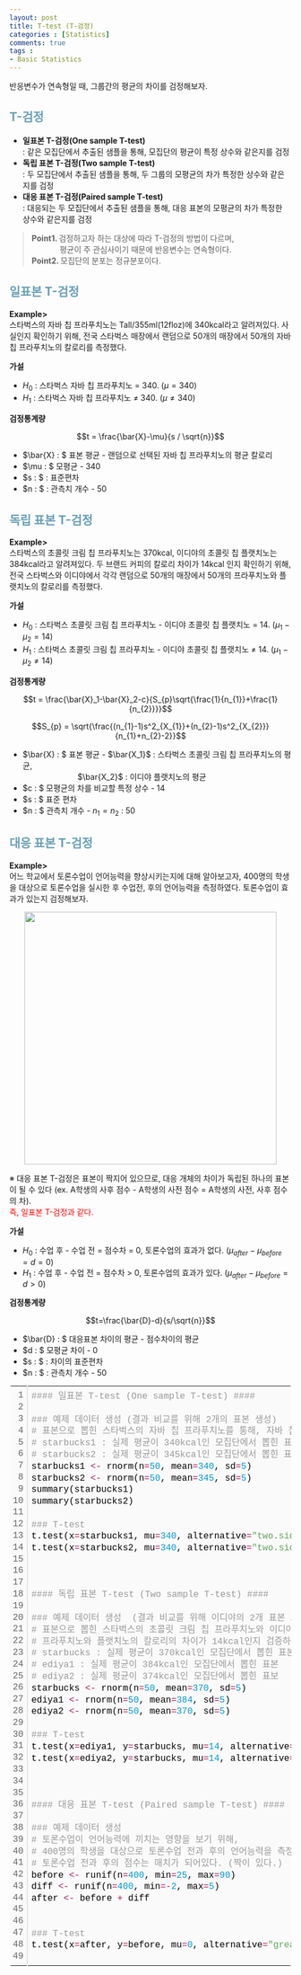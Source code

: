 ```yaml
---
layout: post
title: T-test (T-검정)
categories : [Statistics]
comments: true
tags : 
- Basic Statistics
---
```


<div class="message">
  반응변수가 연속형일 때, 그룹간의 평균의 차이를 검정해보자.
</div>

## <span style='color:#6a9fb5'> T-검정 </span>
- **일표본 T-검정(One sample T-test)** <br/>
  \: 같은 모집단에서 추출된 샘플을 통해, 모집단의 평균이 특정 상수와 같은지를 검정 <br/>
- **독립 표본 T-검정(Two sample T-test)** <br/>
  \: 두 모집단에서 추출된 샘플을 통해, 두 그룹의 모평균의 차가 특정한 상수와 같은지를 검정 <br/>
- **대응 표본 T-검정(Paired sample T-test)** <br/>
  \: 대응되는 두 모집단에서 추출된 샘플을 통해, 대응 표본의 모평균의 차가 특정한 상수와 같은지를 검정 <br/>

> <strong>Point1. </strong> 검정하고자 하는 대상에 따라 T-검정의 방법이 다르며, <br/>
&emsp;&emsp;&emsp;&nbsp; 평균이 주 관심사이기 때문에 반응변수는 연속형이다. <br/>
<strong>Point2. </strong> 모집단의 분포는 정규분포이다. 


## <span style='color:#6a9fb5'> 일표본 T-검정 </span>
<div class="message">
  <strong> Example> </strong> <br/>
  스타벅스의 자바 칩 프라푸치노는 Tall/355ml(12floz)에 340kcal라고 알려져있다. 사실인지 확인하기 위해, 전국 스타벅스 매장에서 랜덤으로 50개의 매장에서 50개의 자바 칩 프라푸치노의 칼로리를 측정했다. 
</div>

<strong> 가설 </strong>
- $H_0$ : 스타벅스 자바 칩 프라푸치노 = 340. ($\mu = 340$)
- $H_1$ : 스타벅스 자바 칩 프라푸치노 ≠ 340. ($\mu ≠ 340$)

<strong> 검정통계량 </strong>

$$t = \frac{\bar{X}-\mu}{s / \sqrt{n}}$$

- $\bar{X} : $ 표본 평균 - 랜덤으로 선택된 자바 칩 프라푸치노의 평균 칼로리 <br/>
- $\mu : $ 모평균 - 340 <br/>
- $s : $ : 표준편차  <br/>
- $n : $ : 관측치 개수 - 50 <br/>



## <span style='color:#6a9fb5'> 독립 표본 T-검정 </span>
<div class="message">
	<strong> Example> </strong> <br/>
	스타벅스의 초콜릿 크림 칩 프라푸치노는 370kcal, 이디야의 초콜릿 칩 플랫치노는 384kcal라고 알려져있다. 두 브랜드 커피의 칼로리 차이가 14kcal 인지 확인하기 위해, 전국 스타벅스와 이디야에서 각각 랜덤으로 50개의 매장에서 50개의 프라푸치노와 플랫치노의 칼로리를 측정했다.
</div>

<strong> 가설 </strong>
- $H_0$ : 스타벅스 초콜릿 크림 칩 프라푸치노 - 이디야 초콜릿 칩 플랫치노 = 14. ($\mu_1-\mu_2 = 14$)
- $H_1$ : 스타벅스 초콜릿 크림 칩 프라푸치노 - 이디야 초콜릿 칩 플랫치노 ≠ 14. ($\mu_1-\mu_2 ≠ 14$)

<strong> 검정통계량 </strong>

$$t = \frac{\bar{X}_1-\bar{X}_2-c}{S_{p}\sqrt{\frac{1}{n_{1}}+\frac{1}{n_{2}}}}$$ 


$$S_{p} = \sqrt{\frac{(n_{1}-1)s^2_{X_{1}}+(n_{2}-1)s^2_{X_{2}}}{n_{1}+n_{2}-2}}$$

- $\bar{X} : $ 표본 평균 - $\bar{X_1}$ : 스타벅스 초콜릿 크림 칩 프라푸치노의 평균, <br/>
&emsp;&emsp;&emsp;&emsp;&emsp;&emsp;&emsp;$\bar{X_2}$ : 이디야 플랫치노의 평균 <br/>
- $c : $ 모평균의 차를 비교할 특정 상수 - 14 <br/>
- $s : $ 표준 편차 
- $n : $ 관측치 개수 - $n_{1} = n_{2}$ : 50 <br/>


## <span style='color:#6a9fb5'> 대응 표본 T-검정 </span>
<div class="message">
	<strong> Example> </strong> <br/>
	어느 학교에서 토론수업이 언어능력을 향상시키는지에 대해 알아보고자, 400명의 학생을 대상으로 토론수업을 실시한 후 수업전, 후의 언어능력을 측정하였다. 토론수업이 효과가 있는지 검정해보자.
</div>

<p align="center"><img width="450" height="auto" src="https://i.imgur.com/crCNHwM.png"></p>

※ 대응 표본 T-검정은 표본이 짝지어 있으므로, 대응 개체의 차이가 독립된 하나의 표본이 될 수 있다 (ex. A학생의 사후 점수 - A학생의 사전 점수 = A학생의 사전, 사후 점수의 차). <br/>
<span style="color:red">즉, 일표본 T-검정과 같다. </span>

<strong> 가설 </strong>
- $H_0$ : 수업 후 - 수업 전  = 점수차 = 0, 토론수업의 효과가 없다.   ($\mu_{after}-\mu_{before} = d = 0$) <br/>
- $H_1$ : 수업 후 - 수업 전  = 점수차 > 0, 토론수업의 효과가 있다.   ($\mu_{after}-\mu_{before} = d > 0$) <br/>

<strong> 검정통계량 </strong>

$$t=\frac{\bar{D}-d}{s/\sqrt{n}}$$

- $\bar{D} : $ 대응표본 차이의 평균 - 점수차이의 평균 <br/>
- $d : $ 모평균 차이 - 0 <br/>
- $s : $ : 차이의 표준편차  <br/>
- $n : $ : 관측치 개수 - 50 <br/>


<div class="colorscripter-code" style="color:#010101; font-family:Consolas, 'Liberation Mono', Menlo, Courier, monospace !important; position:relative !important; overflow:auto"><table class="colorscripter-code-table" style="margin:0; padding:0; border:none; background-color:#fafafa; border-radius:4px;" cellspacing="0" cellpadding="0"><tr><td style="padding:6px; border-right:2px solid #e5e5e5"><div style="margin:0; padding:0; word-break:normal; text-align:right; color:#666; font-family:Consolas, 'Liberation Mono', Menlo, Courier, monospace !important; line-height:130%"><div style="line-height:130%">1</div><div style="line-height:130%">2</div><div style="line-height:130%">3</div><div style="line-height:130%">4</div><div style="line-height:130%">5</div><div style="line-height:130%">6</div><div style="line-height:130%">7</div><div style="line-height:130%">8</div><div style="line-height:130%">9</div><div style="line-height:130%">10</div><div style="line-height:130%">11</div><div style="line-height:130%">12</div><div style="line-height:130%">13</div><div style="line-height:130%">14</div><div style="line-height:130%">15</div><div style="line-height:130%">16</div><div style="line-height:130%">17</div><div style="line-height:130%">18</div><div style="line-height:130%">19</div><div style="line-height:130%">20</div><div style="line-height:130%">21</div><div style="line-height:130%">22</div><div style="line-height:130%">23</div><div style="line-height:130%">24</div><div style="line-height:130%">25</div><div style="line-height:130%">26</div><div style="line-height:130%">27</div><div style="line-height:130%">28</div><div style="line-height:130%">29</div><div style="line-height:130%">30</div><div style="line-height:130%">31</div><div style="line-height:130%">32</div><div style="line-height:130%">33</div><div style="line-height:130%">34</div><div style="line-height:130%">35</div><div style="line-height:130%">36</div><div style="line-height:130%">37</div><div style="line-height:130%">38</div><div style="line-height:130%">39</div><div style="line-height:130%">40</div><div style="line-height:130%">41</div><div style="line-height:130%">42</div><div style="line-height:130%">43</div><div style="line-height:130%">44</div><div style="line-height:130%">45</div><div style="line-height:130%">46</div><div style="line-height:130%">47</div><div style="line-height:130%">48</div><div style="line-height:130%">49</div></div></td><td style="padding:6px 0"><div style="margin:0; padding:0; color:#010101; font-family:Consolas, 'Liberation Mono', Menlo, Courier, monospace !important; line-height:130%"><div style="padding:0 6px; white-space:pre; line-height:130%"><span style="color:#999999">####&nbsp;일표본&nbsp;T-test&nbsp;(One&nbsp;sample&nbsp;T-test)&nbsp;####</span></div><div style="padding:0 6px; white-space:pre; line-height:130%">&nbsp;</div><div style="padding:0 6px; white-space:pre; line-height:130%"><span style="color:#999999">###&nbsp;예제&nbsp;데이터&nbsp;생성&nbsp;(결과&nbsp;비교를&nbsp;위해&nbsp;2개의&nbsp;표본&nbsp;생성)</span></div><div style="padding:0 6px; white-space:pre; line-height:130%"><span style="color:#999999">#&nbsp;표본으로&nbsp;뽑힌&nbsp;스타벅스의&nbsp;자바&nbsp;칩&nbsp;프라푸치노를&nbsp;통해,&nbsp;자바&nbsp;칩&nbsp;프라푸치노가&nbsp;340kcal인지&nbsp;검증하려&nbsp;한다.</span></div><div style="padding:0 6px; white-space:pre; line-height:130%"><span style="color:#999999">#&nbsp;starbucks1&nbsp;:&nbsp;실제&nbsp;평균이&nbsp;340kcal인&nbsp;모집단에서&nbsp;뽑힌&nbsp;표본</span></div><div style="padding:0 6px; white-space:pre; line-height:130%"><span style="color:#999999">#&nbsp;starbucks2&nbsp;:&nbsp;실제&nbsp;평균이&nbsp;345kcal인&nbsp;모집단에서&nbsp;뽑힌&nbsp;표본&nbsp;</span></div><div style="padding:0 6px; white-space:pre; line-height:130%">starbucks1&nbsp;<span style="color:#0086b3"></span><span style="color:#a71d5d">&lt;</span><span style="color:#0086b3"></span><span style="color:#a71d5d">-</span>&nbsp;rnorm(n<span style="color:#0086b3"></span><span style="color:#a71d5d">=</span><span style="color:#0099cc">50</span>,&nbsp;mean<span style="color:#0086b3"></span><span style="color:#a71d5d">=</span><span style="color:#0099cc">340</span>,&nbsp;sd<span style="color:#0086b3"></span><span style="color:#a71d5d">=</span><span style="color:#0099cc">5</span>)</div><div style="padding:0 6px; white-space:pre; line-height:130%">starbucks2&nbsp;<span style="color:#0086b3"></span><span style="color:#a71d5d">&lt;</span><span style="color:#0086b3"></span><span style="color:#a71d5d">-</span>&nbsp;rnorm(n<span style="color:#0086b3"></span><span style="color:#a71d5d">=</span><span style="color:#0099cc">50</span>,&nbsp;mean<span style="color:#0086b3"></span><span style="color:#a71d5d">=</span><span style="color:#0099cc">345</span>,&nbsp;sd<span style="color:#0086b3"></span><span style="color:#a71d5d">=</span><span style="color:#0099cc">5</span>)</div><div style="padding:0 6px; white-space:pre; line-height:130%">summary(starbucks1)</div><div style="padding:0 6px; white-space:pre; line-height:130%">summary(starbucks2)</div><div style="padding:0 6px; white-space:pre; line-height:130%">&nbsp;</div><div style="padding:0 6px; white-space:pre; line-height:130%"><span style="color:#999999">###&nbsp;T-test</span></div><div style="padding:0 6px; white-space:pre; line-height:130%">t.test(x<span style="color:#0086b3"></span><span style="color:#a71d5d">=</span>starbucks1,&nbsp;mu<span style="color:#0086b3"></span><span style="color:#a71d5d">=</span><span style="color:#0099cc">340</span>,&nbsp;alternative<span style="color:#0086b3"></span><span style="color:#a71d5d">=</span><span style="color:#63a35c">"two.sided"</span>)&nbsp;<span style="color:#999999">#&nbsp;H0&nbsp;accept</span></div><div style="padding:0 6px; white-space:pre; line-height:130%">t.test(x<span style="color:#0086b3"></span><span style="color:#a71d5d">=</span>starbucks2,&nbsp;mu<span style="color:#0086b3"></span><span style="color:#a71d5d">=</span><span style="color:#0099cc">340</span>,&nbsp;alternative<span style="color:#0086b3"></span><span style="color:#a71d5d">=</span><span style="color:#63a35c">"two.sided"</span>)&nbsp;<span style="color:#999999">#&nbsp;H0&nbsp;reject</span></div><div style="padding:0 6px; white-space:pre; line-height:130%">&nbsp;</div><div style="padding:0 6px; white-space:pre; line-height:130%">&nbsp;</div><div style="padding:0 6px; white-space:pre; line-height:130%">&nbsp;</div><div style="padding:0 6px; white-space:pre; line-height:130%"><span style="color:#999999">####&nbsp;독립&nbsp;표본&nbsp;T-test&nbsp;(Two&nbsp;sample&nbsp;T-test)&nbsp;####</span></div><div style="padding:0 6px; white-space:pre; line-height:130%">&nbsp;</div><div style="padding:0 6px; white-space:pre; line-height:130%"><span style="color:#999999">###&nbsp;예제&nbsp;데이터&nbsp;생성&nbsp;&nbsp;(결과&nbsp;비교를&nbsp;위해&nbsp;이디야의&nbsp;2개&nbsp;표본&nbsp;그룹&nbsp;생성)</span></div><div style="padding:0 6px; white-space:pre; line-height:130%"><span style="color:#999999">#&nbsp;표본으로&nbsp;뽑힌&nbsp;스타벅스의&nbsp;초콜릿&nbsp;크림&nbsp;칩&nbsp;프라푸치노와&nbsp;이디야의&nbsp;초콜릿&nbsp;칩&nbsp;플랫치노를&nbsp;통해,</span></div><div style="padding:0 6px; white-space:pre; line-height:130%"><span style="color:#999999">#&nbsp;프라푸치노와&nbsp;플랫치노의&nbsp;칼로리의&nbsp;차이가&nbsp;14kcal인지&nbsp;검증하려&nbsp;한다.&nbsp;</span></div><div style="padding:0 6px; white-space:pre; line-height:130%"><span style="color:#999999">#&nbsp;starbucks&nbsp;:&nbsp;실제&nbsp;평균이&nbsp;370kcal인&nbsp;모집단에서&nbsp;뽑힌&nbsp;표본</span></div><div style="padding:0 6px; white-space:pre; line-height:130%"><span style="color:#999999">#&nbsp;ediya1&nbsp;:&nbsp;실제&nbsp;평균이&nbsp;384kcal인&nbsp;모집단에서&nbsp;뽑힌&nbsp;표본</span></div><div style="padding:0 6px; white-space:pre; line-height:130%"><span style="color:#999999">#&nbsp;ediya2&nbsp;:&nbsp;실제&nbsp;평균이&nbsp;374kcal인&nbsp;모집단에서&nbsp;뽑힌&nbsp;표보</span></div><div style="padding:0 6px; white-space:pre; line-height:130%">starbucks&nbsp;<span style="color:#0086b3"></span><span style="color:#a71d5d">&lt;</span><span style="color:#0086b3"></span><span style="color:#a71d5d">-</span>&nbsp;rnorm(n<span style="color:#0086b3"></span><span style="color:#a71d5d">=</span><span style="color:#0099cc">50</span>,&nbsp;mean<span style="color:#0086b3"></span><span style="color:#a71d5d">=</span><span style="color:#0099cc">370</span>,&nbsp;sd<span style="color:#0086b3"></span><span style="color:#a71d5d">=</span><span style="color:#0099cc">5</span>)</div><div style="padding:0 6px; white-space:pre; line-height:130%">ediya1&nbsp;<span style="color:#0086b3"></span><span style="color:#a71d5d">&lt;</span><span style="color:#0086b3"></span><span style="color:#a71d5d">-</span>&nbsp;rnorm(n<span style="color:#0086b3"></span><span style="color:#a71d5d">=</span><span style="color:#0099cc">50</span>,&nbsp;mean<span style="color:#0086b3"></span><span style="color:#a71d5d">=</span><span style="color:#0099cc">384</span>,&nbsp;sd<span style="color:#0086b3"></span><span style="color:#a71d5d">=</span><span style="color:#0099cc">5</span>)</div><div style="padding:0 6px; white-space:pre; line-height:130%">ediya2&nbsp;<span style="color:#0086b3"></span><span style="color:#a71d5d">&lt;</span><span style="color:#0086b3"></span><span style="color:#a71d5d">-</span>&nbsp;rnorm(n<span style="color:#0086b3"></span><span style="color:#a71d5d">=</span><span style="color:#0099cc">50</span>,&nbsp;mean<span style="color:#0086b3"></span><span style="color:#a71d5d">=</span><span style="color:#0099cc">370</span>,&nbsp;sd<span style="color:#0086b3"></span><span style="color:#a71d5d">=</span><span style="color:#0099cc">5</span>)</div><div style="padding:0 6px; white-space:pre; line-height:130%">&nbsp;</div><div style="padding:0 6px; white-space:pre; line-height:130%"><span style="color:#999999">###&nbsp;T-test</span></div><div style="padding:0 6px; white-space:pre; line-height:130%">t.test(x<span style="color:#0086b3"></span><span style="color:#a71d5d">=</span>ediya1,&nbsp;y<span style="color:#0086b3"></span><span style="color:#a71d5d">=</span>starbucks,&nbsp;mu<span style="color:#0086b3"></span><span style="color:#a71d5d">=</span><span style="color:#0099cc">14</span>,&nbsp;alternative<span style="color:#0086b3"></span><span style="color:#a71d5d">=</span><span style="color:#63a35c">"two.sided"</span>)</div><div style="padding:0 6px; white-space:pre; line-height:130%">t.test(x<span style="color:#0086b3"></span><span style="color:#a71d5d">=</span>ediya2,&nbsp;y<span style="color:#0086b3"></span><span style="color:#a71d5d">=</span>starbucks,&nbsp;mu<span style="color:#0086b3"></span><span style="color:#a71d5d">=</span><span style="color:#0099cc">14</span>,&nbsp;alternative<span style="color:#0086b3"></span><span style="color:#a71d5d">=</span><span style="color:#63a35c">"two.sided"</span>)</div><div style="padding:0 6px; white-space:pre; line-height:130%">&nbsp;</div><div style="padding:0 6px; white-space:pre; line-height:130%">&nbsp;</div><div style="padding:0 6px; white-space:pre; line-height:130%">&nbsp;</div><div style="padding:0 6px; white-space:pre; line-height:130%"><span style="color:#999999">####&nbsp;대응&nbsp;표본&nbsp;T-test&nbsp;(Paired&nbsp;sample&nbsp;T-test)&nbsp;####</span></div><div style="padding:0 6px; white-space:pre; line-height:130%">&nbsp;</div><div style="padding:0 6px; white-space:pre; line-height:130%"><span style="color:#999999">###&nbsp;예제&nbsp;데이터&nbsp;생성&nbsp;</span></div><div style="padding:0 6px; white-space:pre; line-height:130%"><span style="color:#999999">#&nbsp;토론수업이&nbsp;언어능력에&nbsp;끼치는&nbsp;영향을&nbsp;보기&nbsp;위해,&nbsp;</span></div><div style="padding:0 6px; white-space:pre; line-height:130%"><span style="color:#999999">#&nbsp;400명의&nbsp;학생을&nbsp;대상으로&nbsp;토론수업&nbsp;전과&nbsp;후의&nbsp;언어능력을&nbsp;측정하였다.&nbsp;</span></div><div style="padding:0 6px; white-space:pre; line-height:130%"><span style="color:#999999">#&nbsp;토론수업&nbsp;전과&nbsp;후의&nbsp;점수는&nbsp;매치가&nbsp;되어있다.&nbsp;(짝이&nbsp;있다.)</span></div><div style="padding:0 6px; white-space:pre; line-height:130%">before&nbsp;<span style="color:#0086b3"></span><span style="color:#a71d5d">&lt;</span><span style="color:#0086b3"></span><span style="color:#a71d5d">-</span>&nbsp;runif(n<span style="color:#0086b3"></span><span style="color:#a71d5d">=</span><span style="color:#0099cc">400</span>,&nbsp;min<span style="color:#0086b3"></span><span style="color:#a71d5d">=</span><span style="color:#0099cc">25</span>,&nbsp;max<span style="color:#0086b3"></span><span style="color:#a71d5d">=</span><span style="color:#0099cc">90</span>)</div><div style="padding:0 6px; white-space:pre; line-height:130%">diff&nbsp;<span style="color:#0086b3"></span><span style="color:#a71d5d">&lt;</span><span style="color:#0086b3"></span><span style="color:#a71d5d">-</span>&nbsp;runif(n<span style="color:#0086b3"></span><span style="color:#a71d5d">=</span><span style="color:#0099cc">400</span>,&nbsp;min<span style="color:#0086b3"></span><span style="color:#a71d5d">=</span><span style="color:#0086b3"></span><span style="color:#a71d5d">-</span><span style="color:#0099cc">2</span>,&nbsp;max<span style="color:#0086b3"></span><span style="color:#a71d5d">=</span><span style="color:#0099cc">5</span>)</div><div style="padding:0 6px; white-space:pre; line-height:130%">after&nbsp;<span style="color:#0086b3"></span><span style="color:#a71d5d">&lt;</span><span style="color:#0086b3"></span><span style="color:#a71d5d">-</span>&nbsp;before&nbsp;<span style="color:#0086b3"></span><span style="color:#a71d5d">+</span>&nbsp;diff&nbsp;</div><div style="padding:0 6px; white-space:pre; line-height:130%">&nbsp;</div><div style="padding:0 6px; white-space:pre; line-height:130%">&nbsp;</div><div style="padding:0 6px; white-space:pre; line-height:130%"><span style="color:#999999">###&nbsp;T-test</span></div><div style="padding:0 6px; white-space:pre; line-height:130%">t.test(x<span style="color:#0086b3"></span><span style="color:#a71d5d">=</span>after,&nbsp;y<span style="color:#0086b3"></span><span style="color:#a71d5d">=</span>before,&nbsp;mu<span style="color:#0086b3"></span><span style="color:#a71d5d">=</span><span style="color:#0099cc">0</span>,&nbsp;alternative<span style="color:#0086b3"></span><span style="color:#a71d5d">=</span><span style="color:#63a35c">"greater"</span>,&nbsp;paired<span style="color:#0086b3"></span><span style="color:#a71d5d">=</span>TRUE)</div><div style="padding:0 6px; white-space:pre; line-height:130%">&nbsp;</div></div><div style="text-align:right; margin-top:-13px; margin-right:5px; font-size:9px; font-style:italic"><a href="http://colorscripter.com/info#e" target="_blank" style="color:#e5e5e5; text-decoration:none">Colored by Color Scripter</a></div></td><td style="vertical-align:bottom; padding:0 2px 4px 0"><a href="http://colorscripter.com/info#e" target="_blank" style="text-decoration:none; color:white"><span style="font-size:9px; word-break:normal; background-color:#e5e5e5; color:white; border-radius:10px; padding:1px">cs</span></a></td></tr></table></div>